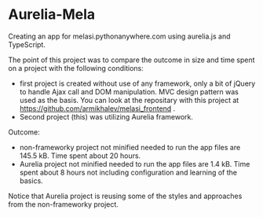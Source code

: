 # Aurelia-Mela
Creating an app for melasi.pythonanywhere.com using aurelia.js and TypeScript.

The point of this project was to compare the outcome in size and time spent on a project with the following conditions:
- first project is created without use of any framework, only a bit of jQuery to handle Ajax call and DOM manipulation. MVC design pattern was used as the basis. You can look at the repositary with this project at https://github.com/armikhalev/melasi_frontend .
- Second project (this) was utilizing Aurelia framework.

Outcome:
  - non-frameworky project not minified needed to run the app files are 145.5 kB. Time spent about 20 hours.
  - Aurelia project not minified needed to run the app files are 1.4 kB. Time spent about 8 hours not including configuration and learning of the basics.
  
  Notice that Aurelia project is reusing some of the styles and approaches from the non-frameworky project.
